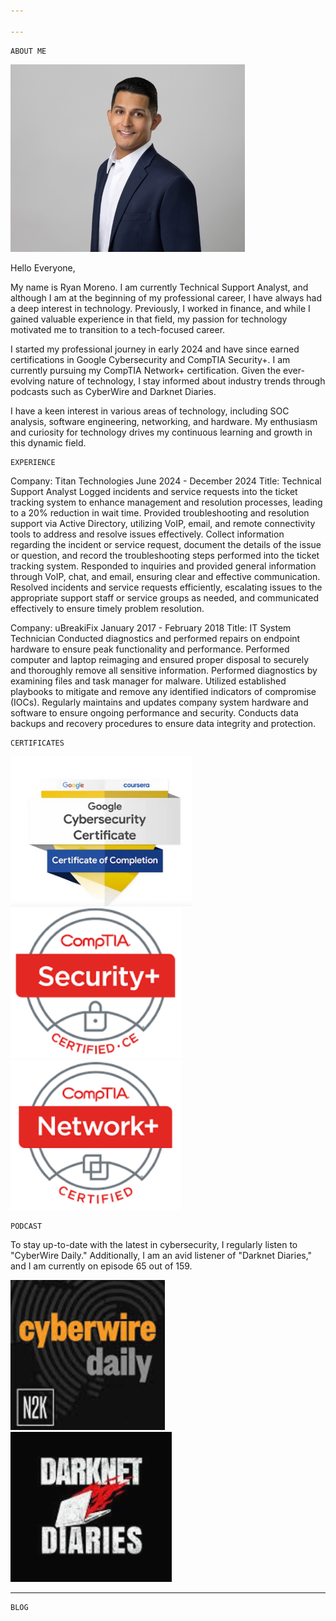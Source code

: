```yaml
---

---
```

```
ABOUT ME
```
![Branching](Headshot.jpg)


Hello Everyone,

My name is Ryan Moreno. I am currently Technical Support Analyst, and although I am at the beginning of my professional career, I have always had a deep interest in technology. Previously, I worked in finance, and while I gained valuable experience in that field, my passion for technology motivated me to transition to a tech-focused career.

I started my professional journey in early 2024 and have since earned certifications in Google Cybersecurity and CompTIA Security+. I am currently pursuing my CompTIA Network+ certification. Given the ever-evolving nature of technology, I stay informed about industry trends through podcasts such as CyberWire and Darknet Diaries.

I have a keen interest in various areas of technology, including SOC analysis, software engineering, networking, and hardware. My enthusiasm and curiosity for technology drives my continuous learning and growth in this dynamic field.
```
EXPERIENCE
```
Company: Titan Technologies 	                                                                                                             June 2024 - December 2024
Title: Technical Support Analyst
Logged incidents and service requests into the ticket tracking system to enhance management and resolution processes, leading to a 20% reduction in wait time.
Provided troubleshooting and resolution support via Active Directory, utilizing VoIP, email, and remote connectivity tools to address and resolve issues effectively.
Collect information regarding the incident or service request, document the details of the issue or question, and record the troubleshooting steps performed into the ticket tracking system.
Responded to inquiries and provided general information through VoIP, chat, and email, ensuring clear and effective communication.
Resolved incidents and service requests efficiently, escalating issues to the appropriate support staff or service groups as needed, and communicated effectively to ensure timely problem resolution.

Company: uBreakiFix                                                                                                                     January 2017 - February 2018
Title: IT System Technician 
Conducted diagnostics and performed repairs on endpoint hardware to ensure peak functionality and performance.
Performed computer and laptop reimaging and ensured proper disposal to securely and thoroughly remove all sensitive information.
Performed diagnostics by examining files and task manager for malware. Utilized established playbooks to mitigate and remove any identified indicators of compromise (IOCs).
Regularly maintains and updates company system hardware and software to ensure ongoing performance and security.
Conducts data backups and recovery procedures to ensure data integrity and protection.

```
CERTIFICATES
```
![Branching](googlesecurity.png) ![Branching](security+.png) ![Branching](network+.png)
```
PODCAST
```
To stay up-to-date with the latest in cybersecurity, I regularly listen to "CyberWire Daily." Additionally, I am an avid listener of "Darknet Diaries," and I am currently on episode 65 out of 159.


![Branching](cyberwire.png)                                                                                                     ![Branching](darknetdiaries.png)





* * *
```
BLOG
```














